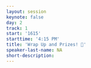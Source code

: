 ```yaml
---
layout: session
keynote: false
day: 2
track: 1
start: '1615'
starttime: '4:15 PM'
title: 'Wrap Up and Prizes! 🎁'
speaker-last-name: NA
short-description:
---
```

